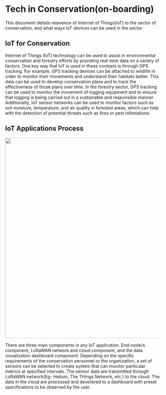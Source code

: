 # Tech in Conservation(on-boarding)
This document details relavence of Internet of Things(IoT) to the sector of conservation, and what ways IoT devices can be used in the sector.

## IoT for Conservation

Internet of Things (IoT) technology can be used to assist in environmental conservation and forestry efforts by providing real-time data on a variety of factors. One key way that IoT is used in these contexts is through GPS tracking. For example, GPS tracking devices can be attached to wildlife in order to monitor their movements and understand their habitats better. This data can be used to develop conservation plans and to track the effectiveness of those plans over time. In the forestry sector, GPS tracking can be used to monitor the movement of logging equipment and to ensure that logging is being carried out in a sustainable and responsible manner. Additionally, IoT sensor networks can be used to monitor factors such as soil moisture, temperature, and air quality in forested areas, which can help with the detection of potential threats such as fires or pest infestations.

## IoT Applications Process
<p align="center" >
<img src="https://user-images.githubusercontent.com/99907934/211958525-5e530abd-c748-4665-b141-4daa2366b542.png" width="650"/>
</p>
There are three main components in any IoT application. End-node/s component, LoRaWAN network and cloud component, and the data visualization dashboard component. Depending on the specific requirements of the conservation personnel or the organization, a set of sensors can be selected to create system that can monitor particular metrics at specified intervals. The sensor data are transmitted through LoRaWAN network(Eg- Helium, The THings Network, etc.) to the cloud. The data in the cloud are processed and develiered to a dashboard with preset specifications to be observed by the user.
